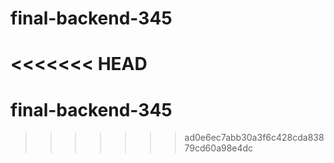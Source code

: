 # final-backend-345
<<<<<<< HEAD
=======
# final-backend-345
>>>>>>> ad0e6ec7abb30a3f6c428cda83879cd60a98e4dc
